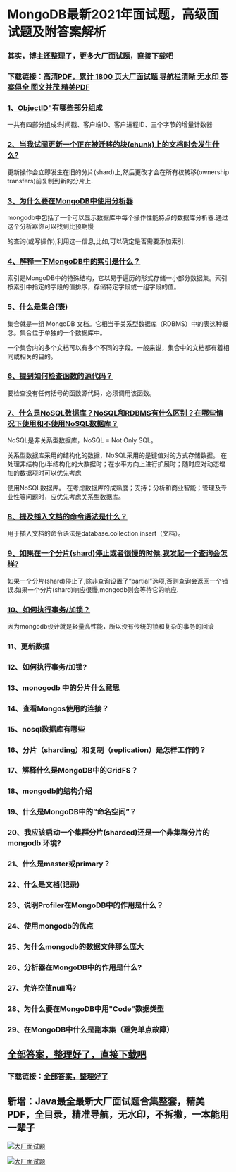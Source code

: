 # MongoDB最新2021年面试题，高级面试题及附答案解析

### 其实，博主还整理了，更多大厂面试题，直接下载吧

### 下载链接：[高清PDF，累计 1800 页大厂面试题  导航栏清晰 无水印  答案俱全 图文并茂  精美PDF](https://github.com/liantengda/JavaEngineerBooks/blob/master/docs/index.md)



### [1、ObjectID"有哪些部分组成](https://github.com/liantengda/JavaEngineerBooks/blob/master/docs/MongoDB/MongoDB最新2021年面试题，高级面试题及附答案解析.md#1objectid"有哪些部分组成)  


一共有四部分组成:时间戳、客户端ID、客户进程ID、三个字节的增量计数器


### [2、当我试图更新一个正在被迁移的块(chunk)上的文档时会发生什么?](https://github.com/liantengda/JavaEngineerBooks/blob/master/docs/MongoDB/MongoDB最新2021年面试题，高级面试题及附答案解析.md#2当我试图更新一个正在被迁移的块chunk上的文档时会发生什么)  


更新操作会立即发生在旧的分片(shard)上,然后更改才会在所有权转移(ownership transfers)前复制到新的分片上.


### [3、为什么要在MongoDB中使用分析器](https://github.com/liantengda/JavaEngineerBooks/blob/master/docs/MongoDB/MongoDB最新2021年面试题，高级面试题及附答案解析.md#3为什么要在mongodb中使用分析器)  


mongodb中包括了一个可以显示数据库中每个操作性能特点的数据库分析器.通过这个分析器你可以找到比预期慢

的查询(或写操作);利用这一信息,比如,可以确定是否需要添加索引.


### [4、解释一下MongoDB中的索引是什么？](https://github.com/liantengda/JavaEngineerBooks/blob/master/docs/MongoDB/MongoDB最新2021年面试题，高级面试题及附答案解析.md#4解释一下mongodb中的索引是什么)  


索引是MongoDB中的特殊结构，它以易于遍历的形式存储一小部分数据集。索引按索引中指定的字段的值排序，存储特定字段或一组字段的值。


### [5、什么是集合(表)](https://github.com/liantengda/JavaEngineerBooks/blob/master/docs/MongoDB/MongoDB最新2021年面试题，高级面试题及附答案解析.md#5什么是集合表)  


集合就是一组 MongoDB 文档。它相当于关系型数据库（RDBMS）中的表这种概念。集合位于单独的一个数据库中。

一个集合内的多个文档可以有多个不同的字段。一般来说，集合中的文档都有着相同或相关的目的。


### [6、提到如何检查函数的源代码？](https://github.com/liantengda/JavaEngineerBooks/blob/master/docs/MongoDB/MongoDB最新2021年面试题，高级面试题及附答案解析.md#6提到如何检查函数的源代码)  


要检查没有任何括号的函数源代码，必须调用该函数。


### [7、什么是NoSQL数据库？NoSQL和RDBMS有什么区别？在哪些情况下使用和不使用NoSQL数据库？](https://github.com/liantengda/JavaEngineerBooks/blob/master/docs/MongoDB/MongoDB最新2021年面试题，高级面试题及附答案解析.md#7什么是nosql数据库nosql和rdbms有什么区别在哪些情况下使用和不使用nosql数据库)  


NoSQL是非关系型数据库，NoSQL = Not Only SQL。

关系型数据库采用的结构化的数据，NoSQL采用的是键值对的方式存储数据。 在处理非结构化/半结构化的大数据时；在水平方向上进行扩展时；随时应对动态增加的数据项时可以优先考虑

使用NoSQL数据库。 在考虑数据库的成熟度；支持；分析和商业智能；管理及专业性等问题时，应优先考虑关系型数据库。


### [8、提及插入文档的命令语法是什么？](https://github.com/liantengda/JavaEngineerBooks/blob/master/docs/MongoDB/MongoDB最新2021年面试题，高级面试题及附答案解析.md#8提及插入文档的命令语法是什么)  


用于插入文档的命令语法是database.collection.insert（文档）。


### [9、如果在一个分片(shard)停止或者很慢的时候,我发起一个查询会怎样?](https://github.com/liantengda/JavaEngineerBooks/blob/master/docs/MongoDB/MongoDB最新2021年面试题，高级面试题及附答案解析.md#9如果在一个分片shard停止或者很慢的时候,我发起一个查询会怎样)  


如果一个分片(shard)停止了,除非查询设置了“partial”选项,否则查询会返回一个错误.如果一个分片(shard)响应很慢,mongodb则会等待它的响应.


### [10、如何执行事务/加锁？](https://github.com/liantengda/JavaEngineerBooks/blob/master/docs/MongoDB/MongoDB最新2021年面试题，高级面试题及附答案解析.md#10如何执行事务/加锁)  


因为mongodb设计就是轻量高性能，所以没有传统的锁和复杂的事务的回滚


### 11、更新数据
### 12、如何执行事务/加锁?
### 13、monogodb 中的分片什么意思
### 14、查看Mongos使用的连接？
### 15、nosql数据库有哪些
### 16、分片（sharding）和复制（replication）是怎样工作的？
### 17、解释什么是MongoDB中的GridFS？
### 18、mongodb的结构介绍
### 19、什么是MongoDB中的“命名空间”？
### 20、我应该启动一个集群分片(sharded)还是一个非集群分片的 mongodb 环境?
### 21、什么是master或primary？
### 22、什么是文档(记录)
### 23、说明Profiler在MongoDB中的作用是什么？
### 24、使用mongodb的优点
### 25、为什么mongodb的数据文件那么庞大
### 26、分析器在MongoDB中的作用是什么?
### 27、允许空值null吗?
### 28、为什么要在MongoDB中用"Code"数据类型
### 29、在MongoDB中什么是副本集（避免单点故障）




## [全部答案，整理好了，直接下载吧](https://github.com/liantengda/JavaEngineerBooks/blob/master/docs/daan.md)

### 下载链接：[全部答案，整理好了](https://github.com/liantengda/JavaEngineerBooks/blob/master/docs/daan.md)




## 新增：Java最全最新大厂面试题合集整套，精美PDF，全目录，精准导航，无水印，不拆撒，一本能用一辈子

[![大厂面试题](http://shasengbufa.com/1.jpg "叶子创业记")](http://shasengbufa.com/wechat.jpg "叶子创业记")

[![大厂面试题](http://shasengbufa.com/wechat.jpg "叶子创业记")](http://shasengbufa.com/wechat.jpg "叶子创业记")
